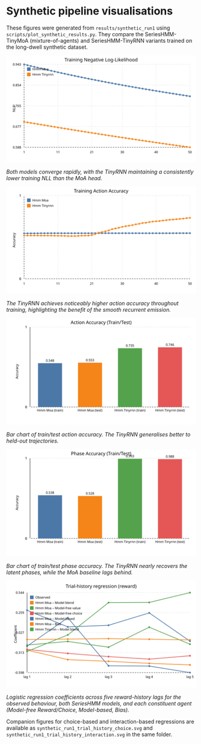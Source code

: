 # Synthetic pipeline visualisations

These figures were generated from `results/synthetic_run1` using `scripts/plot_synthetic_results.py`. They compare the SeriesHMM-TinyMoA (mixture-of-agents) and SeriesHMM-TinyRNN variants trained on the long-dwell synthetic dataset.

![Training negative log-likelihood trends](../fig/synthetic_run1_train_nll.svg)

*Both models converge rapidly, with the TinyRNN maintaining a consistently lower training NLL than the MoA head.*

![Training action accuracy](../fig/synthetic_run1_train_accuracy.svg)

*The TinyRNN achieves noticeably higher action accuracy throughout training, highlighting the benefit of the smooth recurrent emission.*

![Action accuracy by split](../fig/synthetic_run1_action_accuracy.svg)

*Bar chart of train/test action accuracy. The TinyRNN generalises better to held-out trajectories.*

![Phase accuracy by split](../fig/synthetic_run1_phase_accuracy.svg)

*Bar chart of train/test phase accuracy. The TinyRNN nearly recovers the latent phases, while the MoA baseline lags behind.*

![Trial-history regressions (reward)](../fig/synthetic_run1_trial_history_reward.svg)

*Logistic regression coefficients across five reward-history lags for the observed behaviour, both SeriesHMM models, and each constituent agent (Model-free Reward/Choice, Model-based, Bias).* 

Companion figures for choice-based and interaction-based regressions are available as `synthetic_run1_trial_history_choice.svg` and `synthetic_run1_trial_history_interaction.svg` in the same folder.
